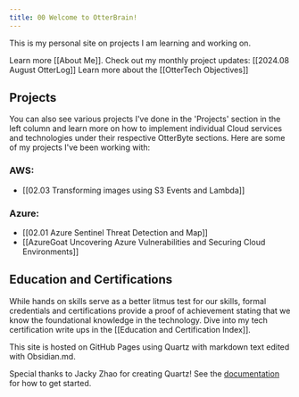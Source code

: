 ```yaml
---
title: 00 Welcome to OtterBrain!
---
```

This is my personal site on projects I am learning and working on.

Learn more [[About Me]].
Check out my monthly project updates: [[2024.08 August OtterLog]]
Learn more about the [[OtterTech Objectives]]
## Projects
You can also see various projects I've done in the 'Projects' section in the left column and learn more on how to implement individual Cloud services and technologies under their respective OtterByte sections.
Here are some of my projects I've been working with:
### AWS:
- [[02.03 Transforming images using S3 Events and Lambda]]
### Azure:
- [[02.01 Azure Sentinel Threat Detection and Map]]
- [[AzureGoat Uncovering Azure Vulnerabilities and Securing Cloud Environments]]
## Education and Certifications
While hands on skills serve as a better litmus test for our skills, formal credentials and certifications provide a proof of achievement stating that we know the foundational knowledge in the technology. Dive into my tech certification write ups in the [[Education and Certification Index]].

This site is hosted on GitHub Pages using Quartz with markdown text edited with Obsidian.md.

Special thanks to Jacky Zhao for creating Quartz! 
See the [documentation](https://quartz.jzhao.xyz) for how to get started.